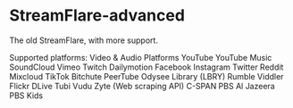 # StreamFlare-advanced
The old StreamFlare, with more support.

Supported platforms:
Video & Audio Platforms
YouTube
YouTube Music
SoundCloud
Vimeo
Twitch
Dailymotion
Facebook
Instagram
Twitter
Reddit
Mixcloud
TikTok
Bitchute
PeerTube
Odysee
Library (LBRY)
Rumble
Viddler
Flickr
DLive
Tubi
Vudu
Zyte (Web scraping API)
C-SPAN
PBS
Al Jazeera
PBS Kids
